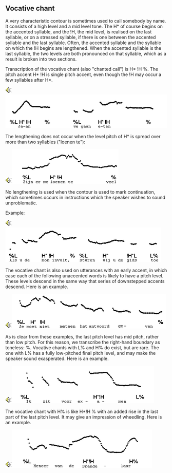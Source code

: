 Vocative chant
--------------

A very characteristic contour is sometimes used to call somebody by name. It consists of a high level and a mid level tone. The H\* of course begins on the accented syllable, and the !H, the mid level, is realised on the last syllable, or on a stressed syllable, if there is one between the accented syllable and the last syllable. Often, the accented syllable and the syllable on which the !H begins are lengthened. When the accented syllable is the last syllable, the two levels are both pronounced on that syllable, which as a result is broken into two sections.

Transcription of the vocative chant (also "chanted call") is H\* !H %. The pitch accent H\* !H is single pitch accent, even though the !H may occur a few syllables after H\*.

<div class="audio-example" onclick="play_sound('../audio/001')"><img alt="Play audio" src="../audio.gif" /><img alt="Audio example" src="../audio/gif/001.gif"/></div>

The lengthening does not occur when the level pitch of H\* is spread over more than two syllables ("loenen te"):

<div class="audio-example" onclick="play_sound('../audio/199')"><img alt="Play audio" src="../audio.gif" /><img alt="Audio example" src="../audio/gif/199.gif"/></div>

No lengthening is used when the contour is used to mark continuation, which sometimes occurs in instructions which the speaker wishes to sound unproblematic.

Example:

<div class="audio-example" onclick="play_sound('../audio/248')"><img alt="Play audio" src="../audio.gif" /><img alt="Audio example" src="../audio/gif/248.gif"/></div>

The vocative chant is also used on utterances with an early accent, in which case each of the following unaccented words is likely to have a pitch level. These levels descend in the same way that series of downstepped accents descend. Here is an example.

<div class="audio-example" onclick="play_sound('../audio/352')"><img alt="Play audio" src="../audio.gif" /><img alt="Audio example" src="../audio/gif/352.gif"/></div>

As is clear from these examples, the last pitch level has mid pitch, rather than low pitch. For this reason, we transcribe the right-hand boundary as toneless: %. Vocative chants with L% and H% do exist, but are rare. The one with L% has a fully low-pitched final pitch level, and may make the speaker sound exasperated. Here is an example.

<div class="audio-example" onclick="play_sound('../audio/c412_a')"><img alt="Play audio" src="../audio.gif" /><img alt="Audio example" src="../audio/gif/c412_a.gif"/></div>

The vocative chant with H% is like H\*!H % with an added rise in the last part of the last pitch level. It may give an impression of wheedling. Here is an example.

<div class="audio-example" onclick="play_sound('../audio/c412_b')"><img alt="Play audio" src="../audio.gif" /><img alt="Audio example" src="../audio/gif/c412_b.gif"/></div>
